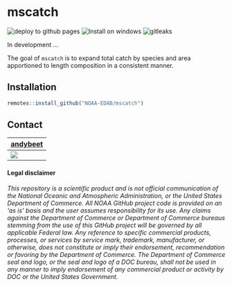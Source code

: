 
<!-- README.md is generated from README.Rmd. Please edit that file -->

# mscatch

![deploy to github
pages](https://github.com/NOAA-EDAB/mscatch/workflows/deploy%20to%20github%20pages/badge.svg)
![Install on
windows](https://github.com/NOAA-EDAB/mscatch/workflows/Install%20on%20windows/badge.svg)
![gitleaks](https://github.com/NOAA-EDAB/mscatch/workflows/gitleaks/badge.svg)

In development …

The goal of `mscatch` is to expand total catch by species and area
apportioned to length composition in a consistent manner.

## Installation

``` r
remotes::install_github("NOAA-EDAB/mscatch")
```

## Contact

| [andybeet](https://github.com/andybeet)                                                         |
|-------------------------------------------------------------------------------------------------|
| [![](https://avatars1.githubusercontent.com/u/22455149?s=100&v=4)](https://github.com/andybeet) |

#### Legal disclaimer

*This repository is a scientific product and is not official
communication of the National Oceanic and Atmospheric Administration, or
the United States Department of Commerce. All NOAA GitHub project code
is provided on an ‘as is’ basis and the user assumes responsibility for
its use. Any claims against the Department of Commerce or Department of
Commerce bureaus stemming from the use of this GitHub project will be
governed by all applicable Federal law. Any reference to specific
commercial products, processes, or services by service mark, trademark,
manufacturer, or otherwise, does not constitute or imply their
endorsement, recommendation or favoring by the Department of Commerce.
The Department of Commerce seal and logo, or the seal and logo of a DOC
bureau, shall not be used in any manner to imply endorsement of any
commercial product or activity by DOC or the United States Government.*
